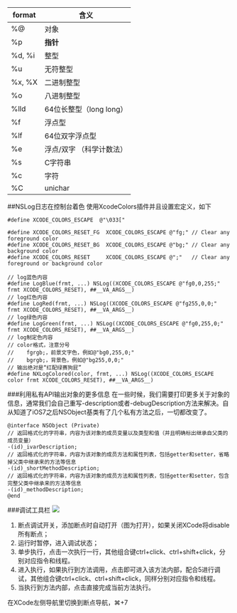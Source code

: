 <table class="table table-bordered table-hover">
    <thead>
        <tr>
            <th>format</th><th>含义</th>
        </tr>
    </thead>
    <tbody>
        <tr><td>%@    </td><td>对象</td></tr>
        <tr><td>%p    </td><td><b>指针</b></td></tr>
        <tr><td>%d, %i</td><td>整型</td></tr>
        <tr><td>%u    </td><td>无符整型</td></tr>
        <tr><td>%x, %X</td><td>二进制整型</td></tr>
        <tr><td>%o    </td><td>八进制整型</td></tr>
        <tr><td>%lld  </td><td>64位长整型（long long）</td></tr>
        <tr><td>%f    </td><td>浮点型</td></tr>
        <tr><td>%lf    </td><td>64位双字浮点型</td></tr>
        <tr><td>%e    </td><td>浮点/双字 （科学计数法）</td></tr>
        <tr><td>%s    </td><td>C字符串</td></tr>
        <tr><td>%c    </td><td>字符</td></tr>
        <tr><td>%C    </td><td>unichar</td></tr>
    </tbody>
</table>


##NSLog日志在控制台着色
使用XcodeColors插件并且设置宏定义，如下

```objc
#define XCODE_COLORS_ESCAPE  @"\033["

#define XCODE_COLORS_RESET_FG  XCODE_COLORS_ESCAPE @"fg;" // Clear any foreground color
#define XCODE_COLORS_RESET_BG  XCODE_COLORS_ESCAPE @"bg;" // Clear any background color
#define XCODE_COLORS_RESET     XCODE_COLORS_ESCAPE @";"   // Clear any foreground or background color

// log蓝色内容
#define LogBlue(frmt, ...) NSLog((XCODE_COLORS_ESCAPE @"fg0,0,255;" frmt XCODE_COLORS_RESET), ##__VA_ARGS__)
// log红色内容
#define LogRed(frmt, ...) NSLog((XCODE_COLORS_ESCAPE @"fg255,0,0;" frmt XCODE_COLORS_RESET), ##__VA_ARGS__)
// log绿色内容
#define LogGreen(frmt, ...) NSLog((XCODE_COLORS_ESCAPE @"fg0,255,0;" frmt XCODE_COLORS_RESET), ##__VA_ARGS__)
// log制定色内容
// color格式，注意分号
//    fgrgb;，前景文字色，例如@"bg0,255,0;"
//    bgrgb;，背景色，例如@"bg255,0,0;"
// 输出绝对是“红配绿赛狗屁”
#define NXLogColored(color, frmt, ...) NSLog((XCODE_COLORS_ESCAPE color frmt XCODE_COLORS_RESET), ##__VA_ARGS__)
```

###利用私有API输出对象的更多信息
在一些时候，我们需要打印更多关于对象的信息，通常我们会自己重写-description或者-debugDescription方法来解决。自从知道了iOS7之后NSObject基类有了几个私有方法之后，一切都改变了。

```objc
@interface NSObject (Private)
// 返回格式化的字符串，内容为该对象的成员变量以及类型和值（并且明确标出继承自父类的成员变量）
-(id)_ivarDescription;
// 返回格式化的字符串，内容为该对象的成员方法和属性列表，包括getter和setter，省略掉父类中继承来的方法等信息
-(id)_shortMethodDescription;
// 返回格式化的字符串，内容为该对象的成员方法和属性列表，包括getter和setter，包含完整父类中继承来的方法等信息
-(id)_methodDescription;
@end
```

###调试工具栏
![](http://pimacun.github.io/images/blog/debugging_in_ios_4.png)
1. 断点调试开关，添加断点时自动打开（图为打开），如果关闭XCode将disable所有断点；
2. 运行时暂停，进入调试状态；
3. 单步执行，点击一次执行一行，其他组合键ctrl+click、ctrl+shift+click，分别对应指令和线程。
4. 进入执行，如果执行到方法调用，点击即可进入该方法内部，配合5进行调试，其他组合键ctrl+click、ctrl+shift+click，同样分别对应指令和线程。
5. 当执行到方法内部，点击直接完成当前方法执行。


在XCode左侧导航里切换到断点导航，⌘+7

